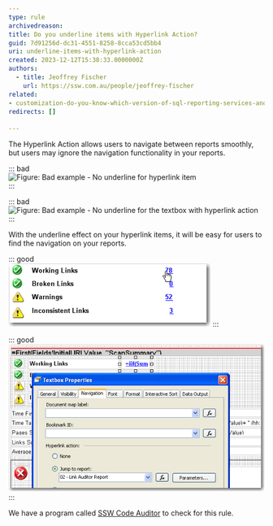 ```yaml
---
type: rule
archivedreason:
title: Do you underline items with Hyperlink Action?
guid: 7d91256d-dc31-4551-8258-8cca53cd5bb4
uri: underline-items-with-hyperlink-action
created: 2023-12-12T15:38:33.0000000Z
authors: 
  - title: Jeoffrey Fischer
    url: https://ssw.com.au/people/jeoffrey-fischer
related:
- customization-do-you-know-which-version-of-sql-reporting-services-and-visual-studio-you-are-using
redirects: []

---
```


<!--endintro-->

The Hyperlink Action allows users to navigate between reports smoothly, but users may ignore the navigation functionality in your reports.

::: bad  
![Figure: Bad example - No underline for hyperlink item](/rules/underline-items-with-hyperlink-action/No/rules/underline-items-with-hyperlink-action/Underline4Hyperlink.jpg)  
:::

::: bad  
![Figure: Bad example - No underline for the textbox with hyperlink action](/rules/underline-items-with-hyperlink-action/No/rules/underline-items-with-hyperlink-action/Underline4Hyperlink_designer.jpg)  
:::

With the underline effect on your hyperlink items, it will be easy for users to find the navigation on your reports.

::: good  
![Figure: Good example - Underline for hyperlink item](/rules/underline-items-with-hyperlink-action/Underline4Hyperlink.jpg)
:::

::: good  
![Figure: Good example - Underline for textbox with hyperlink action](/rules/underline-items-with-hyperlink-action/Underline4Hyperlink_designer.jpg)
:::

We have a program called [SSW Code Auditor](https://codeauditor.com/) to check for this rule.

